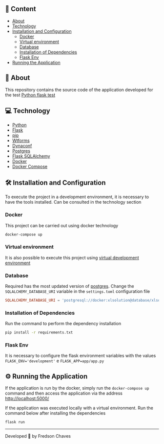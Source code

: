 ## 📌 Content

- [About](#-about)
- [Technology](#-technology)
- [Installation and Configuration](#installation-and-configuration)
   - [Docker](#docker)
   - [Virtual environment](#virtual-environment)
   - [Database](#database)
   - [Installation of Dependencies](#installation-of-dependencies)
   - [Flask Env](#flask-env)
- [Running the Application](#gear-running-the-application)

## 🚀 About

This repository contains the source code of the application developed for the test [Python flask test](https://github.com/xl-solutions/hiring/blob/master/python/README.md)


## 💻 Technology

- [Python](https://www.python.org/)
- [Flask](https://flask.palletsprojects.com/en/1.1.x/)
- [pip](https://pypi.org/project/pip/)
- [Wtforms](https://wtforms.readthedocs.io/en/2.3.x/)
- [Dynaconf](https://www.dynaconf.com/)
- [Postgres](https://www.postgresql.org/)
- [Flask SQLAlchemy](https://flask-sqlalchemy.palletsprojects.com/en/2.x/)
- [Docker](https://www.docker.com/)
- [Docker Compose](https://docs.docker.com/compose/)

## 🛠️ Installation and Configuration

To execute the project in a development environment, it is necessary to have the tools installed. Can be consulted in the technology section

### Docker

This project can be carried out using docker technology

```bash
docker-compose up
```

### Virtual environment

It is also possible to execute this project using [virtual development environment](https://docs.python.org/3/library/venv.html)

### Database

Required has the most updated version of [postgres](https://www.postgresql.org/). Change the `SQLALCHEMY_DATABASE_URI` variable in the `settings.toml` configuration file

```toml
SQLALCHEMY_DATABASE_URI = 'postgresql://docker:xlsolution@database/xlsolution'
```

### Installation of Dependencies

Run the command to perform the dependency installation

```bash
pip install -r requirements.txt
```

### Flask Env

It is necessary to configure the flask environment variables with the values `FLASK_ENV='development'` e `FLASK_APP=app/app.py`


## :gear: Running the Application

If the application is run by the docker, simply run the `docker-compose up` command and then access the application via the address
[http://localhost:5000/](http://localhost:5000/)

If the application was executed locally with a virtual environment. Run the command below after installing the dependencies

```bash
flask run
```

---
Developed :blue_heart: by  Fredson Chaves

